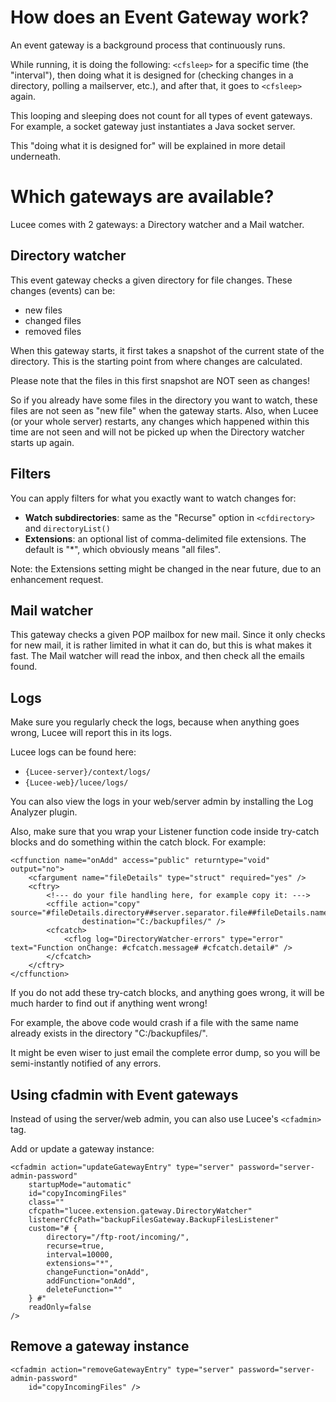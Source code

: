 <!--
{
  "title": "Event Gateways",
  "id": "event-gateways-overview",
  "categories": [
    "gateways"
  ],
  "description": "Overview of how Event Gateways work in Lucee.",
  "keywords": [
    "Event Gateway",
    "Directory Watcher",
    "Mail Watcher",
    "Lucee",
    "cfadmin",
    "File Changes"
  ]
}
-->
# How does an Event Gateway work?

An event gateway is a background process that continuously runs.

While running, it is doing the following: `<cfsleep>` for a specific time (the "interval"), then doing what it is designed for (checking changes in a directory, polling a mailserver, etc.), and after that, it goes to `<cfsleep>` again.

This looping and sleeping does not count for all types of event gateways. For example, a socket gateway just instantiates a Java socket server.

This "doing what it is designed for" will be explained in more detail underneath.

# Which gateways are available?

Lucee comes with 2 gateways: a Directory watcher and a Mail watcher.

## Directory watcher

This event gateway checks a given directory for file changes. These changes (events) can be:

* new files
* changed files
* removed files

When this gateway starts, it first takes a snapshot of the current state of the directory. This is the starting point from where changes are calculated.

Please note that the files in this first snapshot are NOT seen as changes!

So if you already have some files in the directory you want to watch, these files are not seen as "new file" when the gateway starts. Also, when Lucee (or your whole server) restarts, any changes which happened within this time are not seen and will not be picked up when the Directory watcher starts up again.

## Filters

You can apply filters for what you exactly want to watch changes for:

* **Watch subdirectories**: same as the "Recurse" option in `<cfdirectory>` and `directoryList()`
* **Extensions**: an optional list of comma-delimited file extensions. The default is "*", which obviously means "all files".

Note: the Extensions setting might be changed in the near future, due to an enhancement request.

## Mail watcher

This gateway checks a given POP mailbox for new mail. Since it only checks for new mail, it is rather limited in what it can do, but this is what makes it fast. The Mail watcher will read the inbox, and then check all the emails found.

## Logs

Make sure you regularly check the logs, because when anything goes wrong, Lucee will report this in its logs.

Lucee logs can be found here:

* `{Lucee-server}/context/logs/`
* `{Lucee-web}/lucee/logs/`

You can also view the logs in your web/server admin by installing the Log Analyzer plugin.

Also, make sure that you wrap your Listener function code inside try-catch blocks and do something within the catch block. For example:

```lucee
<cffunction name="onAdd" access="public" returntype="void" output="no">
    <cfargument name="fileDetails" type="struct" required="yes" />
    <cftry>
        <!--- do your file handling here, for example copy it: --->
        <cffile action="copy" source="#fileDetails.directory##server.separator.file##fileDetails.name#"
                destination="C:/backupfiles/" />
        <cfcatch>
            <cflog log="DirectoryWatcher-errors" type="error" text="Function onChange: #cfcatch.message# #cfcatch.detail#" />
        </cfcatch>
    </cftry>
</cffunction>
```

If you do not add these try-catch blocks, and anything goes wrong, it will be much harder to find out if anything went wrong!

For example, the above code would crash if a file with the same name already exists in the directory "C:/backupfiles/".

It might be even wiser to just email the complete error dump, so you will be semi-instantly notified of any errors.

## Using cfadmin with Event gateways

Instead of using the server/web admin, you can also use Lucee's `<cfadmin>` tag.

Add or update a gateway instance:

```lucee
<cfadmin action="updateGatewayEntry" type="server" password="server-admin-password"
    startupMode="automatic"
    id="copyIncomingFiles"
    class=""
    cfcpath="lucee.extension.gateway.DirectoryWatcher"
    listenerCfcPath="backupFilesGateway.BackupFilesListener"
    custom="# {
        directory="/ftp-root/incoming/",
        recurse=true,
        interval=10000,
        extensions="*",
        changeFunction="onAdd",
        addFunction="onAdd",
        deleteFunction=""
    } #"
    readOnly=false
/>
```

## Remove a gateway instance

```lucee
<cfadmin action="removeGatewayEntry" type="server" password="server-admin-password"
    id="copyIncomingFiles" />
```